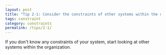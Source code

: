```yaml
---
layout: post
title: "Tip 2-1: Consider the constraints of other systems within the organization!"
tags: constraint
category: constraints
permalink: /tips/2-1/
---
```


If you don't know any constraints of your system, start looking at other
systems within the organization.
